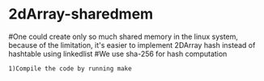 # 2dArray-sharedmem
#One could create only so much shared memory in the linux system, because of the limitation, it's easier to implement 2DArray hash instead of hashtable using linkedlist
#We use sha-256 for hash computation
```
1)Compile the code by running make
```
